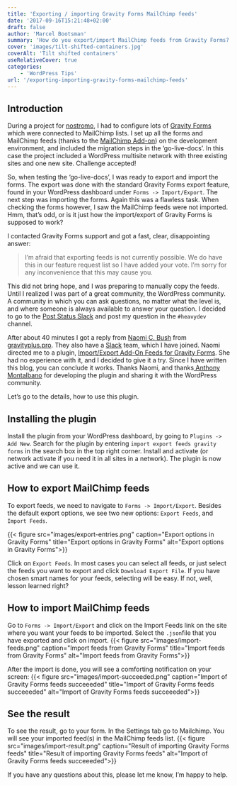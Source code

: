 ```yaml
---
title: 'Exporting / importing Gravity Forms MailChimp feeds'
date: '2017-09-16T15:21:48+02:00'
draft: false
author: 'Marcel Bootsman'
summary: 'How do you export/import MailChimp feeds from Gravity Forms? In this post I''ll explain you how to do it.'
cover: 'images/tilt-shifted-containers.jpg'
coverAlt: 'Tilt shifted containers'
useRelativeCover: true
categories:
    - 'WordPress Tips'
url: '/exporting-importing-gravity-forms-mailchimp-feeds'
---
```

Introduction
------------

During a project for [nostromo](https://nostromo.nl), I had to configure lots of [Gravity Forms](https://nostromo.nl/gravityforms/) which were connected to MailChimp lists. I set up all the forms and MailChimp feeds (thanks to the [MailChimp Add-on](http://www.gravityforms.com/add-ons/mailchimp/)) on the development environment, and included the migration steps in the ‘go-live-docs’. In this case the project included a WordPress multisite network with three existing sites and one new site. Challenge accepted!

So, when testing the ‘go-live-docs’, I was ready to export and import the forms. The export was done with the standard Gravity Forms export feature, found in your WordPress dashboard under `Forms -> Import/Export`. The next step was importing the forms. Again this was a flawless task. When checking the forms however, I saw the MailChimp feeds were not imported. Hmm, that’s odd, or is it just how the import/export of Gravity Forms is supposed to work?

I contacted Gravity Forms support and got a fast, clear, disappointing answer:

> I’m afraid that exporting feeds is not currently possible. We do have this in our feature request list so I have added your vote. I’m sorry for any inconvenience that this may cause you.

This did not bring hope, and I was preparing to manually copy the feeds. Until I realized I was part of a great community, the WordPress community. A community in which you can ask questions, no matter what the level is, and where someone is always available to answer your question. I decided to go to the [Post Status Slack](https://poststatus.com/club/) and post my question in the `#heavydev` channel.

After about 40 minutes I got a reply from [Naomi C. Bush](https://twitter.com/NaomiCBush) from [gravityplus.pro](https://gravityplus.pro). They also have a [Slack](https://gravityplus.pro/community/) team, which I have joined. Naomi directed me to a plugin, [Import/Export Add-On Feeds for Gravity Forms](https://wordpress.org/plugins/importexport-add-on-feeds-for-gravity-forms/). She had no experience with it, and I decided to give it a try. Since I have written this blog, you can conclude it works. Thanks Naomi, and thanks[ Anthony Montalbano](https://twitter.com/italianst4) for developing the plugin and sharing it with the WordPress community.

Let’s go to the details, how to use this plugin.

Installing the plugin
---------------------

Install the plugin from your WordPress dashboard, by going to `Plugins -> Add New`. Search for the plugin by entering `import export feeds gravity forms` in the search box in the top right corner. Install and activate (or network activate if you need it in all sites in a network). The plugin is now active and we can use it.

How to export MailChimp feeds
-----------------------------

To export feeds, we need to navigate to `Forms -> Import/Export`. Besides the default export options, we see two new options: `Export Feeds`, and `Import Feeds`.

{{< figure src="images/export-entries.png" caption="Export options in Gravity Forms" title="Export options in Gravity Forms" alt="Export options in Gravity Forms">}}

Click on `Export Feeds`. In most cases you can select all feeds, or just select the feeds you want to export and click `Download Export File`. If you have chosen smart names for your feeds, selecting will be easy. If not, well, lesson learned right?

How to import MailChimp feeds
-----------------------------

Go to `Forms -> Import/Export` and click on the Import Feeds link on the site where you want your feeds to be imported. Select the `.json`file that you have exported and click on import.
{{< figure src="images/import-feeds.png" caption="Import feeds from Gravity Forms" title="Import feeds from Gravity Forms" alt="Import feeds from Gravity Forms">}}

After the import is done, you will see a comforting notification on your screen:
{{< figure src="images/import-succeeded.png" caption="Import of Gravity Forms feeds succeeeded" title="Import of Gravity Forms feeds succeeeded" alt="Import of Gravity Forms feeds succeeeded">}}

See the result
--------------

To see the result, go to your form. In the Settings tab go to Mailchimp. You will see your imported feed(s) in the MailChimp feeds list.
{{< figure src="images/import-result.png" caption="Result of importing Gravity Forms feeds" title="Result of importing Gravity Forms feeds" alt="Import of Gravity Forms feeds succeeeded">}}

If you have any questions about this, please let me know, I’m happy to help.